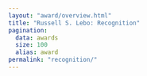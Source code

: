 ```yaml
---
layout: "award/overview.html"
title: "Russell S. Lebo: Recognition"
pagination:
  data: awards
  size: 100
  alias: award
permalink: "recognition/"
---
```


<!-- @format -->
